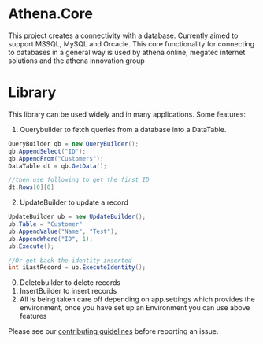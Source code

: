# Athena.Core
This project creates a connectivity with a database. Currently aimed to support MSSQL, MySQL and Orcacle. This core functionality for connecting to databases in a general way is used by athena online, megatec internet solutions and the athena innovation group

Library
=============

This library can be used widely and in many applications. Some features:

1. Querybuilder to fetch queries from a database into a DataTable. 

```C#
QueryBuilder qb = new QueryBuilder();
qb.AppendSelect("ID");
qb.AppendFrom("Customers");
DataTable dt = qb.GetData();

//then use following to get the first ID
dt.Rows[0][0]
```
2. UpdateBuilder to update a record
```C#
UpdateBuilder ub = new UpdateBuilder();
ub.Table = "Customer"
ub.AppendValue("Name", "Test");
ub.AppendWhere("ID", 1);
ub.Execute();

//Or get back the identity inserted
int iLastRecord = ub.ExecuteIdentity();
```
0. Deletebuilder to delete records
0. InsertBuilder to insert records
0. All is being taken care off depending on app.settings which provides the environment, once you have set up an Environment you can use above features

Please see our [contributing guidelines](CONTRIBUTING.md) before reporting an issue.
